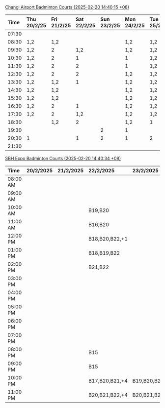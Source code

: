 [Changi Airport Badminton Courts (2025-02-20 14:40:15 +08)](https://www.carc.org.sg/FacilityBooking.aspx)

| Time   | Thu 20/2/25   | Fri 21/2/25   | Sat 22/2/25   | Sun 23/2/25   | Mon 24/2/25   | Tue 25/2/25   | Wed 26/2/25   |
|:-------|:--------------|:--------------|:--------------|:--------------|:--------------|:--------------|:--------------|
| 07:30  |               |               |               |               |               |               |               |
| 08:30  | 1,2           | 1,2           |               |               | 1,2           | 1,2           | 1,2           |
| 09:30  | 1,2           | 2             | 1,2           |               | 1,2           | 1,2           | 1,2           |
| 10:30  | 1,2           | 2             | 1             |               | 1             | 1,2           | 1,2           |
| 11:30  | 1,2           | 2             | 2             |               | 1             | 1,2           | 1,2           |
| 12:30  | 1,2           | 2             | 2             |               | 1,2           | 1,2           | 1,2           |
| 13:30  | 1,2           | 1,2           | 1             |               | 1,2           | 1,2           | 1,2           |
| 14:30  | 1,2           | 1,2           |               |               | 1,2           | 1,2           | 1,2           |
| 15:30  | 1,2           | 1,2           |               |               | 1,2           | 1,2           | 1,2           |
| 16:30  | 1,2           | 2             | 1             |               | 1,2           | 1,2           | 1,2           |
| 17:30  | 1,2           | 2             | 1,2           |               | 1,2           | 1,2           | 1,2           |
| 18:30  |               | 1,2           | 2             |               | 1,2           | 1             |               |
| 19:30  |               |               |               | 2             | 1             |               |               |
| 20:30  | 1             |               | 1             | 2             | 1             | 2             | 2             |
| 21:30  |               |               |               |               |               |               |               |

[SBH Expo Badminton Courts (2025-02-20 14:40:34 +08)](https://singaporebadmintonhall.getomnify.com/widgets/O3MRKGBH359GA55KHMG1RD)

| Time     | 20/2/2025   | 21/2/2025   | 22/2/2025      | 23/2/2025      | 24/2/2025    | 25/2/2025      | 26/2/2025      |
|:---------|:------------|:------------|:---------------|:---------------|:-------------|:---------------|:---------------|
| 08:00 AM |             |             |                |                |              | B15,B16,B17,+3 | B19,B20,B22,+8 |
| 09:00 AM |             |             |                |                |              | B15,B16,B17,+4 | B19,B21,B22,+9 |
| 10:00 AM |             |             | B19,B20        |                |              | B19,B21,B22,+7 | B19,B20,B22,+7 |
| 11:00 AM |             |             | B16,B20        |                |              | B19,B21,B22,+7 | B18,B20,B22,+7 |
| 12:00 PM |             |             | B18,B20,B22,+1 |                |              | B19,B21,B22,+8 | B20,B21,B22,+8 |
| 01:00 PM |             |             | B18,B19,B22    |                |              | B19,B21,B22,+8 | B19,B21,B22,+9 |
| 02:00 PM |             |             | B21,B22        |                |              | B19,B21,B22,+8 | B19,B21,B22,+9 |
| 03:00 PM |             |             |                |                |              | B12,B17,B18    | B18,B19,B20,+1 |
| 04:00 PM |             |             |                |                |              |                |                |
| 05:00 PM |             |             |                |                |              | B13            |                |
| 06:00 PM |             |             |                |                |              |                |                |
| 07:00 PM |             |             |                |                |              |                |                |
| 08:00 PM |             |             | B15            |                |              |                |                |
| 09:00 PM |             |             | B15            |                | B15,B16      |                |                |
| 10:00 PM |             |             | B17,B20,B21,+4 | B19,B20,B21,+3 | A10,A8,A9,+7 |                | A10,A8,A9,+7   |
| 11:00 PM |             |             | B20,B21,B22,+4 | B20,B21,B22,+6 | A10,A8,A9,+7 |                | A10,A8,A9,+7   |
